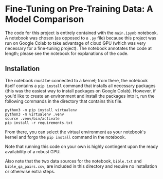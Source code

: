# Fine-Tuning on Pre-Training Data: A Model Comparison

The code for this project is entirely contained with the `main.ipynb` notebook. A notebook was chosen (as opposed to a `.py` file) because this project was run on Google Colab to take advantage of cloud GPU (which was very necessary for a fine-tuning project). The notebook annotates the code at length; please see the notebook for explanations of the code.

## Installation

The notebook must be connected to a kernel; from there, the notebook itself contains a `pip install` command that installs all necessary packages (this was the easiest way to install packages on Google Colab). However, if you'd like to create an environment and install the packages into it, run the following commands in the directory that contains this file.

```
python3 -m pip install virtualenv
python3 -m virtualenv .venv
source .venv/bin/activate
pip install -r requirements.txt
```

From there, you can select the virtual environment as your notebook's kernel and forgo the `pip install` command in the notebook.

Note that running this code on your own is highly contingent upon the ready availability of a robust GPU.

Also note that the two data sources for the notebook, `bible.txt` and `bible_qa_pairs.csv`, are included in this directory and require no installation or otherwise extra steps.
